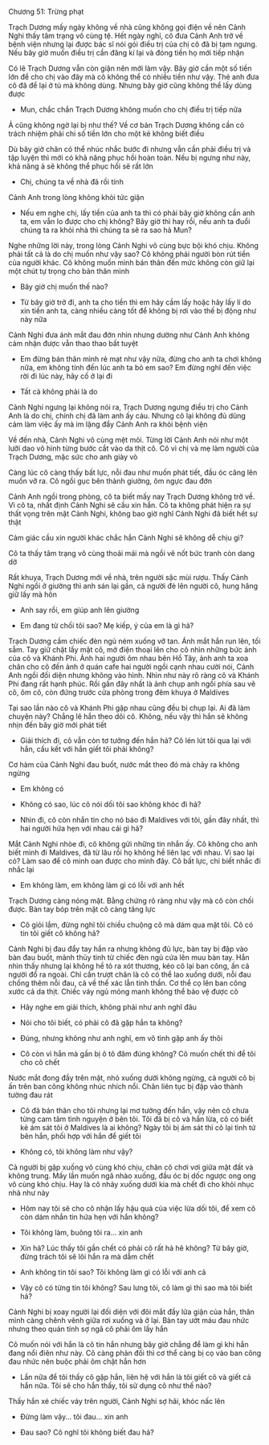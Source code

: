 




Chương 51: Trừng phạt

Trạch Dương mấy ngày không về nhà cũng không gọi điện về nên Cảnh Nghi thấy tâm trạng vô cùng tệ. Hết ngày nghỉ, cô đưa Cảnh Anh trở về bệnh viện nhưng lại được bác sĩ nói gói điều trị của chị cô đã bị tạm ngưng. Nếu bây giờ muốn điều trị cần đăng kí lại và đóng tiền họ mới tiếp nhận

Có lẽ Trạch Dương vẫn còn giận nên mới làm vậy. Bây giờ cần một số tiền lớn để cho chị vào đây mà cô không thể có nhiều tiền như vậy. Thẻ anh đưa cô đã để lại ở tủ mà không dùng. Nhưng bây giờ cũng không thể lấy dùng được

- Mun, chắc chắn Trạch Dương không muốn cho chị điều trị tiếp nữa

Ả cũng không ngờ lại bị như thế? Về cơ bản Trạch Dương không cần có trách nhiệm phải chi số tiền lớn cho một kẻ không biết điều

Dù bây giờ chân có thể nhúc nhắc bước đi nhưng vẫn cần phải điều trị và tập luyện thì mới có khả năng phục hồi hoàn toàn. Nếu bị ngưng như này, khả năng ả sẽ không thể phục hồi sẽ rất lớn

- Chị, chúng ta về nhà đã rồi tính

Cảnh Anh trong lòng không khỏi tức giận

- Nếu em nghe chị, lấy tiền của anh ta thì có phải bây giờ không cần anh ta, em vẫn lo được cho chị không? Bây giờ thì hay rồi, nếu anh ta đuổi chúng ta ra khỏi nhà thì chúng ta sẽ ra sao hả Mun?

Nghe những lời này, trong lòng Cảnh Nghi vô cùng bực bội khó chịu. Không phải tất cả là do chị muốn như vậy sao? Cô không phải người bòn rút tiền của người khác. Cô không muốn mình bán thân đến mức không còn giữ lại một chút tự trọng cho bản thân mình

- Bây giờ chị muốn thế nào?

- Từ bây giờ trở đi, anh ta cho tiền thì em hãy cầm lấy hoặc hãy lấy lí do xin tiền anh ta, càng nhiều càng tốt để không bị rơi vào thế bị động như này nữa

Cảnh Nghi đưa ánh mắt đau đớn nhìn nhưng dường như Cảnh Anh không cảm nhận được vẫn thao thao bất tuyệt

- Em đừng bán thân mình rẻ mạt như vậy nữa, đừng cho anh ta chơi không nữa, em không tính đến lúc anh ta bỏ em sao? Em đừng nghĩ đến việc rời đi lúc này, hãy cố ở lại đi

- Tất cả không phải là do

Cảnh Nghi ngưng lại không nói ra, Trạch Dương ngưng điều trị cho Cảnh Anh là do chị, chính chị đã làm anh ấy cáu. Nhưng cô lại không đủ dũng cảm làm việc ấy mà im lặng đẩy Cảnh Anh ra khỏi bệnh viện

Về đến nhà, Cảnh Nghi vô cùng mệt mỏi. Từng lời Cảnh Anh nói như một lưỡi dao vô hình từng bước cắt vào da thịt cô. Cô vì chị và mẹ làm người của Trạch Dương, mặc sức cho anh giày vò

Càng lúc cô càng thấy bất lực, nỗi đau như muốn phát tiết, đầu óc căng lên muốn vỡ ra. Cô ngồi gục bên thành giường, ôm ngực đau đớn

Cảnh Anh ngồi trong phòng, cô ta biết mấy nay Trạch Dương không trở về. Vì cô ta, nhất định Cảnh Nghi sẽ cầu xin hắn. Cô ta không phát hiện ra sự thất vọng trên mặt Cảnh Nghi, không bao giờ nghĩ Cảnh Nghi đã biết hết sự thật

Cảm giác cầu xin người khác chắc hắn Cảnh Nghi sẽ không dễ chịu gì?

Cô ta thấy tâm trạng vô cùng thoải mái mà ngồi vẽ nốt bức tranh còn dang dở

Rất khuya, Trạch Dương mới về nhà, trên người sặc mùi rượu. Thấy Cảnh Nghi ngồi ở giường thì anh sán lại gần, cả người đè lên người cô, hung hăng giữ lấy mà hôn

- Anh say rồi, em giúp anh lên giường

- Em đang từ chối tôi sao? Mẹ kiếp, ý của em là gì hả?

Trạch Dương cầm chiếc đèn ngủ ném xuống vỡ tan. Ánh mắt hắn run lên, tối sẫm. Tay giữ chặt lấy mặt cô, mở điện thoại lên cho cô nhìn những bức ảnh của cô và Khánh Phi. Ảnh hai người ôm nhau bên Hồ Tây, ảnh anh ta xoa chân cho cô đến ảnh ở quán cafe hai người ngồi cạnh nhau cười nói, Cảnh Anh ngồi đối diện nhưng không vào hình. Nhìn như này rõ ràng cô và Khánh Phi đang rất hạnh phúc. Rồi gần đây nhất là ảnh chụp anh ngồi phía sau vẽ cô, ôm cô, còn đứng trước cửa phòng trong đêm khuya ở Maldives

Tại sao lần nào cô và Khánh Phi gặp nhau cũng đều bị chụp lại. Ai đã làm chuyện này? Chẳng lẽ hắn theo dõi cô. Không, nếu vậy thì hắn sẽ không nhịn đến bây giờ mới phát tiết

- Giải thích đi, cô vẫn còn tơ tưởng đến hắn hả? Cô lén lút tôi qua lại với hắn, cấu kết với hắn giết tôi phải không?

Cơ hàm của Cảnh Nghi đau buốt, nước mắt theo đó mà chảy ra không ngừng

- Em không có

- Không có sao, lúc cô nói dối tôi sao không khóc đi hả?

- Nhìn đi, cô còn nhắn tin cho nó báo đi Maldives với tôi, gần đây nhất, thì hai người hứa hẹn với nhau cái gì hả?

Mắt Cảnh Nghi nhòe đi, cô không gửi những tin nhắn ấy. Cô không cho anh biết mình đi Maldives, đã từ lâu rồi họ không hề liên lạc với nhau. Vì sao lại có? Làm sao để cô minh oan được cho mình đây. Cô bất lực, chỉ biết nhắc đi nhắc lại

- Em không làm, em không làm gì có lỗi với anh hết

Trạch Dương càng nóng mặt. Bằng chứng rõ ràng như vậy mà cô còn chối được. Bàn tay bóp trên mặt cô càng tăng lực

- Cô giỏi lắm, đừng nghĩ tôi chiều chuộng cô mà dám qua mặt tôi. Cô có tin tôi giết cô không hả?

Cảnh Nghi bị đau đẩy tay hắn ra nhưng không đủ lực, bàn tay bị đập vào bàn đau buốt, mảnh thủy tinh từ chiếc đèn ngủ cứa lên muu bàn tay. Hắn nhìn thấy nhưng lại không hề tỏ ra xót thương, kéo cô lại ban công, ấn cả người đổ ra ngoài. Chỉ cần trượt chân là cô có thể lao xuống dưới, nỗi đau chồng thêm nỗi đau, cả về thể xác lẫn tinh thần. Cơ thể cọ lên ban công xước cả da thịt. Chiếc váy ngủ mỏng manh không thể bảo vệ được cô

- Hãy nghe em giải thích, không phải như anh nghĩ đâu

- Nói cho tôi biết, có phải cô đã gặp hắn ta không?

- Đúng, nhưng không như anh nghĩ, em vô tình gặp anh ấy thôi

- Cô còn vì hắn mà gần bị ô tô đâm đúng không? Cô muốn chết thì để tôi cho cô chết

Nước mắt đong đầy trên mặt, nhỏ xuống dưới không ngừng, cả người cô bị ấn trên ban công không nhúc nhích nổi. Chân liên tục bị đập vào thành tường đau rát

- Cô đã bán thân cho tôi nhưng lại mơ tưởng đến hắn, vậy nên cô chưa từng cam tâm tình nguyện ở bên tôi. Tôi đã bị cô và hắn lừa, cô có biết kẻ ám sát tôi ở Maldives là ai không? Ngày tôi bị ám sát thì cô lại tình tứ bên hắn, phối hợp với hắn để giết tôi

- Không có, tôi không làm như vậy?

Cả người bị gập xuống vô cùng khó chịu, chân cô chơi vơi giữa mặt đất và không trung. Mấy lần muốn ngã nhào xuống, đầu óc bị dốc ngược ong ong vô cùng khó chịu. Hay là cô nhảy xuống dưới kia mà chết đi cho khỏi nhục nhã như này

- Hôm nay tôi sẽ cho cô nhận lấy hậu quả của việc lừa dối tôi, để xem cô còn dám nhắn tin hứa hẹn với hắn không?

- Tôi không làm, buông tôi ra... xin anh

- Xin hả? Lúc thấy tôi gần chết có phải cô rất hả hê không? Từ bây giờ, đừng trách tôi sẽ lôi hắn ra mà dẫm chết

- Anh không tin tôi sao? Tôi không làm gì có lỗi với anh cả

- Vậy cô có từng tin tôi không? Sau lưng tôi, cô làm gì thì sao mà tôi biết hả?

Cảnh Nghi bị xoay người lại đối diện với đôi mắt đầy lửa giận của hắn, thân mình càng chênh vênh giữa rơi xuống và ở lại. Bàn tay ướt máu đau nhức nhưng theo quán tính sợ ngã cô phải ôm lấy hắn

Cô muốn nói với hắn là cô tin hắn nhưng bây giờ chẳng để làm gì khi hắn đang nổi điên như này. Cô càng phản đối thì cơ thể càng bị cọ vào ban công đau nhức nên buộc phải ôm chặt hắn hơn

- Lần nữa để tôi thấy cô gặp hắn, liên hệ với hắn là tôi giết cô và giết cả hắn nữa. Tôi sẽ cho hắn thấy, tôi sử dụng cô như thế nào?

Thấy hắn xé chiếc váy trên người, Cảnh Nghi sợ hãi, khóc nấc lên

- Đừng làm vậy... tôi đau... xin anh

- Đau sao? Cô nghĩ tôi không biết đau hả?




